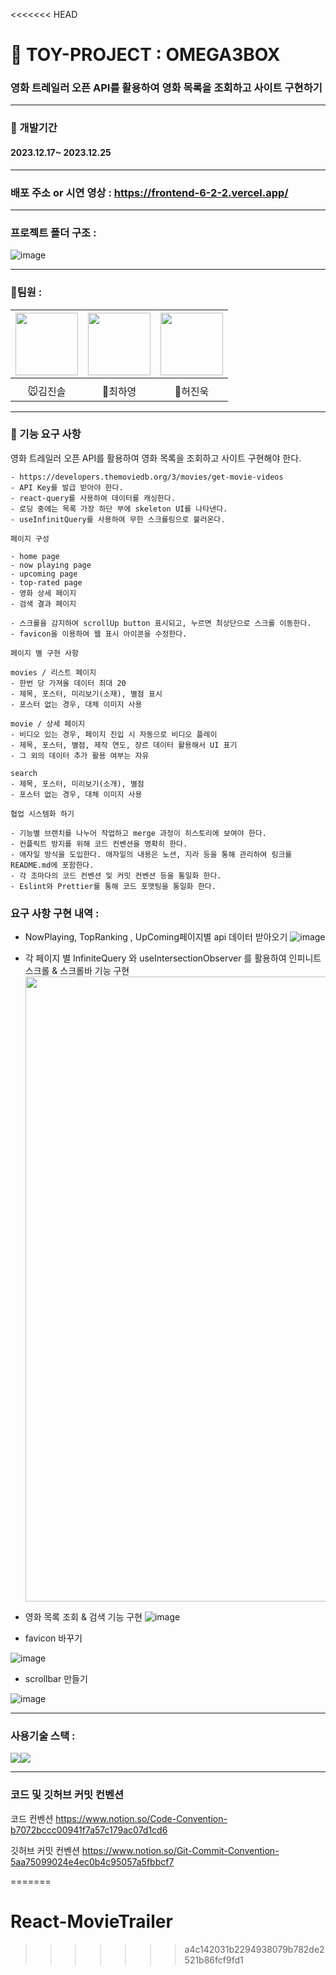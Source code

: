 <<<<<<< HEAD

# :movie_camera: TOY-PROJECT :  OMEGA3BOX
### 영화 트레일러 오픈 API를 활용하여 영화 목록을 조회하고 사이트 구현하기
---
### :calendar: 개발기간 
#### 2023.12.17~ 2023.12.25
---

### 배포 주소 or 시연 영상 : https://frontend-6-2-2.vercel.app/
---
### 프로젝트 폴더 구조 :
![image](https://github.com/secondflow02/FRONTEND6-2-2/assets/142880051/270266dc-ffc8-4be7-afba-0340c1851507)

---
### :busts_in_silhouette:팀원 : 

|<img src="https://github.com/secondflow02/FRONTEND6-2-2/assets/98089768/91c294f0-a405-42a2-914b-c9574dd06968" width="100px">|<img src="https://github.com/secondflow02/FRONTEND6-2-2/assets/142880051/008794f2-ba60-47e5-8694-9f219399b398" width="100px">|<img src="https://github.com/secondflow02/FRONTEND6-2-2/assets/142880051/6a2d6301-52a3-49f3-a92f-8cc1190a1b84" width="100px">|
|:---:|:---:|:---:|
|[](https://github.com/ijimlnosk)|[](https://github.com/hayoung78)||[](https://github.com/KR-HeoJU)|
|:mouse:김진솔| :rabbit:최하영|:chicken:허진욱|

---
### 🚀 기능 요구 사항

영화 트레일러 오픈 API를 활용하여 영화 목록을 조회하고 사이트 구현해야 한다.

```
- https://developers.themoviedb.org/3/movies/get-movie-videos
- API Key를 발급 받아야 한다.
- react-query를 사용하여 데이터를 캐싱한다.
- 로딩 중에는 목록 가장 하단 부에 skeleton UI를 나타낸다.
- useInfinitQuery를 사용하여 무한 스크롤링으로 불러온다.
```

```
페이지 구성

- home page
- now playing page
- upcoming page
- top-rated page
- 영화 상세 페이지
- 검색 결과 페이지
```

```
- 스크롤을 감지하여 scrollUp button 표시되고, 누르면 최상단으로 스크롤 이동한다.
- favicon을 이용하여 웹 표시 아이콘을 수정한다.
```

```
페이지 별 구현 사항

movies / 리스트 페이지
- 한번 당 가져올 데이터 최대 20
- 제목, 포스터, 미리보기(소재), 별점 표시
- 포스터 없는 경우, 대체 이미지 사용

movie / 상세 페이지
- 비디오 있는 경우, 페이지 진입 시 자동으로 비디오 플레이
- 제목, 포스터, 별점, 제작 연도, 장르 데이터 활용해서 UI 표기
- 그 외의 데이터 추가 활용 여부는 자유
    
search
- 제목, 포스터, 미리보기(소개), 별점
- 포스터 없는 경우, 대체 이미지 사용
```

```
협업 시스템화 하기

- 기능별 브랜치를 나누어 작업하고 merge 과정이 히스토리에 보여야 한다.
- 컨플릭트 방지를 위해 코드 컨벤션을 명확히 한다.
- 애자일 방식을 도입한다. 애자일의 내용은 노션, 지라 등을 통해 관리하여 링크를 README.md에 포함한다.
- 각 조마다의 코드 컨벤션 및 커밋 컨벤션 등을 통일화 한다.
- Eslint와 Prettier를 통해 코드 포맷팅을 통일화 한다.
```

### 요구 사항 구현 내역 : 
* NowPlaying, TopRanking , UpComing페이지별 api 데이터 받아오기
![image](https://github.com/secondflow02/FRONTEND6-2-2/assets/142880051/3a477b15-20a8-4833-b4b5-2faba6f2280d)

* 각 페이지 별 InfiniteQuery 와 useIntersectionObserver 를 활용하여 인피니트스크롤 & 스크롤바 기능 구현
  <img src="https://github.com/secondflow02/FRONTEND6-2-2/assets/142880051/d0433eff-0b9c-459d-b640-3d249a05a77b" width="1000px">

* 영화 목록 조회 & 검색 기능 구현
![image](https://github.com/secondflow02/FRONTEND6-2-2/assets/142880051/b7af0590-e2ce-4c83-b24a-7ea57365cb40)

* favicon 바꾸기

![image](https://github.com/secondflow02/FRONTEND6-2-2/assets/142880051/51b61432-8508-4941-98ad-693fde07e9cc)

* scrollbar 만들기

![image](https://github.com/secondflow02/FRONTEND6-2-2/assets/142880051/6973c78e-4b15-4959-8f08-d2eefe509269)


---
### 사용기술 스택 :
<img src="https://img.shields.io/badge/React-61DAFB?style=for-the-badge&logo=React&logoColor=black"><img src="https://img.shields.io/badge/Css-1572B6?style=for-the-badge&logo=Css&logoColor=white">

---
### 코드 및 깃허브 커밋 컨벤션

코드 컨벤션 https://www.notion.so/Code-Convention-b7072bccc00941f7a57c179ac07d1cd6

깃허브 커밋 컨벤션 https://www.notion.so/Git-Commit-Convention-5aa75099024e4ec0b4c95057a5fbbcf7

=======
# React-MovieTrailer
>>>>>>> a4c142031b2294938079b782de2521b86fcf9fd1
